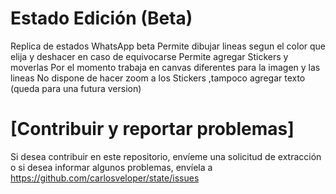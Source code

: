 # Estado Edición (Beta)
Replica de estados WhatsApp beta 
Permite dibujar lineas segun el color que elija y deshacer en caso de equivocarse
Permite agregar Stickers y moverlas 
Por el momento trabaja en canvas diferentes para la imagen y las lineas
No dispone de hacer zoom a los Stickers ,tampoco agregar texto (queda para una futura version)


# [Contribuir y reportar problemas]
Si desea contribuir en este repositorio, envíeme una solicitud de extracción o si desea informar algunos problemas,
envíela a https://github.com/carlosveloper/state/issues

